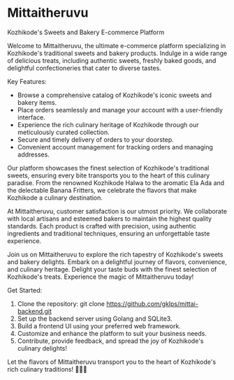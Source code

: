 # Mittaitheruvu 
Kozhikode's Sweets and Bakery E-commerce Platform

Welcome to Mittaitheruvu, the ultimate e-commerce platform specializing in Kozhikode's traditional sweets and bakery products. Indulge in a wide range of delicious treats, including authentic sweets, freshly baked goods, and delightful confectioneries that cater to diverse tastes.

Key Features:
- Browse a comprehensive catalog of Kozhikode's iconic sweets and bakery items.
- Place orders seamlessly and manage your account with a user-friendly interface.
- Experience the rich culinary heritage of Kozhikode through our meticulously curated collection.
- Secure and timely delivery of orders to your doorstep.
- Convenient account management for tracking orders and managing addresses.

Our platform showcases the finest selection of Kozhikode's traditional sweets, ensuring every bite transports you to the heart of this culinary paradise. From the renowned Kozhikode Halwa to the aromatic Ela Ada and the delectable Banana Fritters, we celebrate the flavors that make Kozhikode a culinary destination.

At Mittaitheruvu, customer satisfaction is our utmost priority. We collaborate with local artisans and esteemed bakers to maintain the highest quality standards. Each product is crafted with precision, using authentic ingredients and traditional techniques, ensuring an unforgettable taste experience.

Join us on Mittaitheruvu to explore the rich tapestry of Kozhikode's sweets and bakery delights. Embark on a delightful journey of flavors, convenience, and culinary heritage. Delight your taste buds with the finest selection of Kozhikode's treats. Experience the magic of Mittaitheruvu today!

Get Started:
1. Clone the repository: git clone https://github.com/gklps/mittai-backend.git
2. Set up the backend server using Golang and SQLite3.
3. Build a frontend UI using your preferred web framework.
4. Customize and enhance the platform to suit your business needs.
5. Contribute, provide feedback, and spread the joy of Kozhikode's culinary delights!

Let the flavors of Mittaitheruvu transport you to the heart of Kozhikode's rich culinary traditions! 🍪🍰🎂

